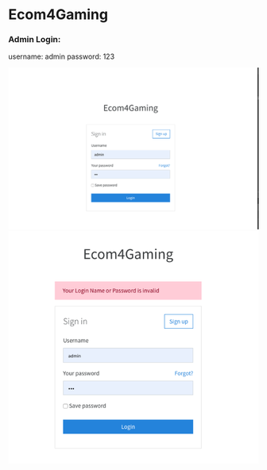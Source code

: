 # Ecom4Gaming

### Admin Login:

username: admin
password: 123

![1](./screenshots/login1.png)
![2](./screenshots/login2.png)